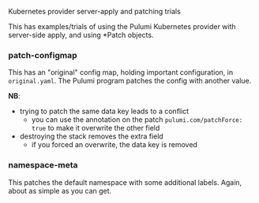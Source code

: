 Kubernetes provider server-apply and patching trials

This has examples/trials of using the Pulumi Kubernetes provider with server-side apply,
and using *Patch objects.

### patch-configmap

This has an "original" config map, holding important configuration, in `original.yaml`. The Pulumi
program patches the config with another value.

**NB**:

 - trying to patch the same data key leads to a conflict
   - you can use the annotation on the patch `pulumi.com/patchForce: true` to make it overwrite the other field
 - destroying the stack removes the extra field
   - if you forced an overwrite, the data key is removed

### namespace-meta

This patches the default namespace with some additional labels. Again, about as simple as you can get.

